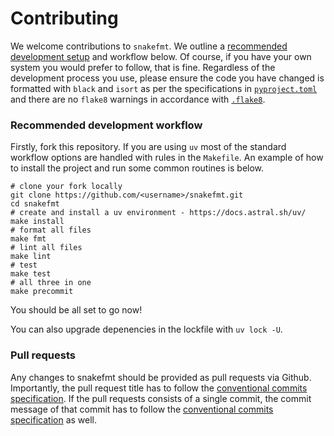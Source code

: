 # Contributing

We welcome contributions to `snakefmt`. We outline a
[recommended development setup](#recommended-development-workflow) and workflow below.
Of course, if you have your own system you would prefer to follow, that is fine.
Regardless of the development process you use, please ensure the code you have changed
is formatted with `black` and `isort` as per the specifications in [`pyproject.toml`][pyproject]
and there are no `flake8` warnings in accordance with [`.flake8`][flake8].

### Recommended development workflow

Firstly, fork this repository. If you are using `uv` most of the standard workflow
options are handled with rules in the `Makefile`. An example of how to install the
project and run some common routines is below.

```shell
# clone your fork locally
git clone https://github.com/<username>/snakefmt.git
cd snakefmt
# create and install a uv environment - https://docs.astral.sh/uv/
make install
# format all files
make fmt
# lint all files
make lint
# test
make test
# all three in one
make precommit
```

You should be all set to go now!


You can also upgrade depenencies in the lockfile with `uv lock -U`.


[pyproject]: https://github.com/snakemake/snakefmt/blob/master/pyproject.toml
[flake8]: https://github.com/snakemake/snakefmt/blob/master/.flake8


### Pull requests

Any changes to snakefmt should be provided as pull requests via Github.
Importantly, the pull request title has to follow the [conventional commits specification](https://www.conventionalcommits.org).
If the pull requests consists of a single commit, the commit message of that commit has to follow the [conventional commits specification](https://www.conventionalcommits.org) as well.
